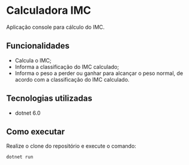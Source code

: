 # Calculadora IMC

Aplicação console para cálculo do IMC.

## Funcionalidades

- Calcula o IMC;
- Informa a classificação do IMC calculado;
- Informa o peso a perder ou ganhar para alcançar o peso normal, de acordo com a classificação do IMC calculado.

## Tecnologias utilizadas

- dotnet 6.0

## Como executar

Realize o clone do repositório e execute o comando:

```
dotnet run
```
